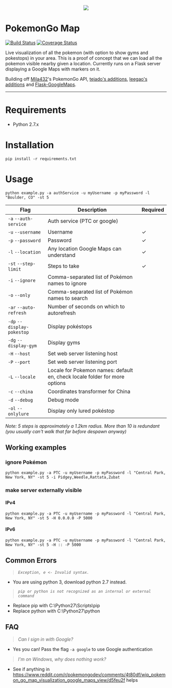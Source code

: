 <p align="center">
<img src="https://cloud.githubusercontent.com/assets/7145349/16916971/6bd3343a-4cb4-11e6-86cc-e3bc9399a9b0.png">
</p>

# PokemonGo Map

[![Build Status](https://travis-ci.org/AHAAAAAAA/PokemonGo-Map.svg?branch=master)](https://travis-ci.org/AHAAAAAAA/PokemonGo-Map)  [![Coverage Status](https://coveralls.io/repos/github/AHAAAAAAA/PokemonGo-Map/badge.svg?branch=master)](https://coveralls.io/github/AHAAAAAAA/PokemonGo-Map?branch=master)

Live visualization of all the pokemon (with option to show gyms and pokestops) in your area. This is a proof of concept that we can load all the pokemon visible nearby given a location. Currently runs on a Flask server displaying a Google Maps with markers on it.

Building off [Mila432](https://github.com/Mila432/Pokemon_Go_API)'s PokemonGo API, [tejado's additions](https://github.com/tejado/pokemongo-api-demo), [leegao's additions](https://github.com/leegao/pokemongo-api-demo/tree/simulation) and [Flask-GoogleMaps](https://github.com/rochacbruno/Flask-GoogleMaps).

---

# Requirements
* Python 2.7.x

# Installation
`pip install -r requirements.txt`

# Usage
`python example.py -a authService -u myUsername -p myPassword -l "Boulder, CO" -st 5`

| Flag                       | Description                                     | Required |
|----------------------------|-------------------------------------------------|----------|
| `-a` `--auth-service`      | Auth service (PTC or google)                    |          |
| `-u` `--username`          | Username                                        | ✓        |
| `-p` `--password`          | Password                                        | ✓        |
| `-l` `--location`          | Any location Google Maps can understand         | ✓        |
| `-st` `--step-limit`       | Steps to take                                   | ✓        |
| `-i` `--ignore`            | Comma-separated list of Pokémon names to ignore |          |
| `-o` `--only`              | Comma-separated list of Pokémon names to search |          |
| `-ar` `--auto-refresh`     | Number of seconds on which to autorefresh       |          |
| `-dp` `--display-pokestop` | Display pokéstops                               |          |
| `-dg` `--display-gym`      | Display gyms                                    |          |
| `-H` `--host`              | Set web server listening host                   |          |
| `-P` `--port`              | Set web server listening port                   |          |
| `-L` `--locale`            | Locale for Pokemon names: default en, check locale folder for more options |          |
| `-c` `--china`             | Coordinates transformer for China               |          |
| `-d` `--debug`             | Debug mode                                      |          |
| `-ol` `--onlylure`         | Display only lured pokéstop                    |          |

_Note:
5 steps is approximately a 1.2km radius. More than 10 is redundant (you usually can't walk that far before despawn anyway)_

## Working examples
### ignore Pokémon
`python example.py -a PTC -u myUsername -p myPassword -l "Central Park, New York, NY" -st 5 -i Pidgey,Weedle,Rattata,Zubat`

### make server externally visible
#### IPv4
`python example.py -a PTC -u myUsername -p myPassword -l "Central Park, New York, NY" -st 5 -H 0.0.0.0 -P 5000`
#### IPv6
`python example.py -a PTC -u myUsername -p myPassword -l "Central Park, New York, NY" -st 5 -H :: -P 5000`

## Common Errors
> _`Exception, e <- Invalid syntax.`_

* You are using python 3, download python 2.7 instead.

> _`pip or python is not recognized as an internal or external command`_

* Replace pip with C:\Python27\Scripts\pip
* Replace python with C:\Python27\python

## FAQ
> _Can I sign in with Google?_

* Yes you can! Pass the flag `-a google` to use Google authentication

> _I'm on Windows, why does nothing work?_

* See if anything in https://www.reddit.com/r/pokemongodev/comments/4t80df/wip_pokemon_go_map_visualization_google_maps_view/d5feu2f helps
